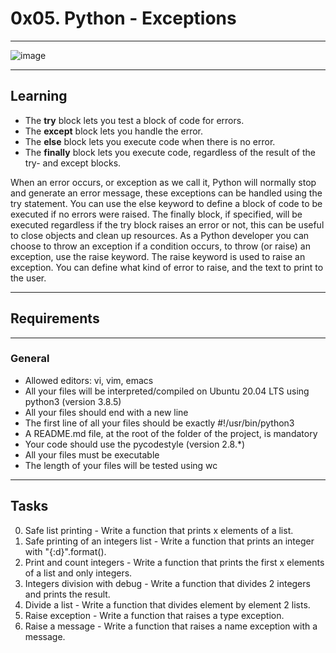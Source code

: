 # 0x05. Python - Exceptions
***

![image](https://user-images.githubusercontent.com/98335124/169899935-7d11f2da-c4c6-4d5d-a689-fc72e4a3928b.png)
***

## Learning
* The **try** block lets you test a block of code for errors.
* The **except** block lets you handle the error.
* The **else** block lets you execute code when there is no error.
* The **finally** block lets you execute code, regardless of the result of the try- and except blocks.

When an error occurs, or exception as we call it, Python will normally stop and generate an error message, these exceptions can be handled using the try statement.
You can use the else keyword to define a block of code to be executed if no errors were raised. The finally block, if specified, will be executed regardless if the try block raises an error or not, this can be useful to close objects and clean up resources. As a Python developer you can choose to throw an exception if a condition occurs, to throw (or raise) an exception, use the raise keyword. The raise keyword is used to raise an exception. You can define what kind of error to raise, and the text to print to the user.
***

## Requirements
***

### General
* Allowed editors: vi, vim, emacs
* All your files will be interpreted/compiled on Ubuntu 20.04 LTS using python3 (version 3.8.5)
* All your files should end with a new line
* The first line of all your files should be exactly #!/usr/bin/python3
* A README.md file, at the root of the folder of the project, is mandatory
* Your code should use the pycodestyle (version 2.8.*)
* All your files must be executable
* The length of your files will be tested using wc
***

## Tasks
0. Safe list printing - Write a function that prints x elements of a list.
1. Safe printing of an integers list - Write a function that prints an integer with "{:d}".format().
2. Print and count integers - Write a function that prints the first x elements of a list and only integers.
3. Integers division with debug - Write a function that divides 2 integers and prints the result.
4. Divide a list - Write a function that divides element by element 2 lists.
5. Raise exception - Write a function that raises a type exception.
6. Raise a message - Write a function that raises a name exception with a message.
